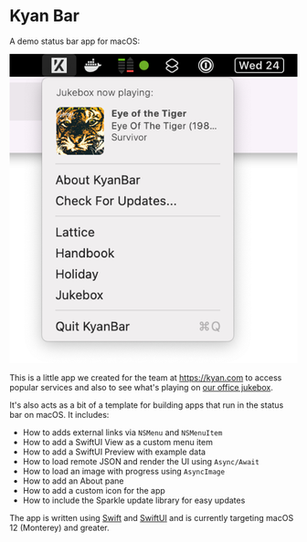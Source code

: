 # Kyan Bar

A demo status bar app for macOS:

![KyanBar](/docs/kyanbar.png)


This is a little app we created for the team at https://kyan.com to access popular services and also to see what's playing on [our office jukebox](https://github.com/kyan/jukebox-js).

It's also acts as a bit of a template for building apps that run in the status bar on macOS. It includes:

* How to adds external links via `NSMenu` and `NSMenuItem`
* How to add a SwiftUI View as a custom menu item
* How to add a SwiftUI Preview with example data
* How to load remote JSON and render the UI using `Async/Await`
* How to load an image with progress using `AsyncImage`
* How to add an About pane
* How to add a custom icon for the app
* How to include the Sparkle update library for easy updates

The app is written using [Swift](https://developer.apple.com/swift/) and [SwiftUI](https://developer.apple.com/xcode/swiftui/) and is currently targeting macOS 12 (Monterey) and greater.
